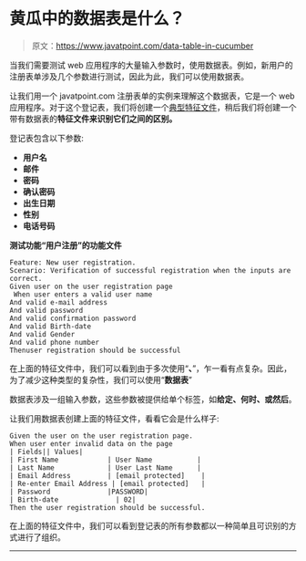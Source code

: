 # 黄瓜中的数据表是什么？

> 原文：<https://www.javatpoint.com/data-table-in-cucumber>

当我们需要测试 web 应用程序的大量输入参数时，使用数据表。例如，新用户的注册表单涉及几个参数进行测试，因此为此，我们可以使用数据表。

让我们用一个 javatpoint.com 注册表单的实例来理解这个数据表，它是一个 web 应用程序。对于这个登记表，我们将创建一个[典型特征文件](feature-file-in-cucumber-testing)，稍后我们将创建一个带有数据表的**特征文件来识别它们之间的区别。**

登记表包含以下参数:

*   **用户名**
*   **邮件**
*   **密码**
*   **确认密码**
*   **出生日期**
*   **性别**
*   **电话号码**

**测试功能“用户注册”的功能文件**

```
Feature: New user registration.
Scenario: Verification of successful registration when the inputs are correct. 
Given user on the user registration page
 When user enters a valid user name 
And valid e-mail address 
And valid password 
And valid confirmation password 
And valid Birth-date 
And valid Gender 
And valid phone number 
Thenuser registration should be successful 

```

在上面的特征文件中，我们可以看到由于多次使用“**、**”，乍一看有点复杂。因此，为了减少这种类型的复杂性，我们可以使用“**数据表**”

数据表涉及一组输入参数，这些参数被提供给单个标签，如**给定、何时、**或**然后**。

让我们用数据表创建上面的特征文件，看看它会是什么样子:

```
Given the user on the user registration page.
When user enter invalid data on the page
| Fields|| Values|
| First Name            | User Name           |
| Last Name             | User Last Name      |
| Email Address         | [email protected]    |
| Re-enter Email Address | [email protected]   |
| Password              |PASSWORD|
| Birth-date              | 02|
Then the user registration should be successful.

```

在上面的特征文件中，我们可以看到登记表的所有参数都以一种简单且可识别的方式进行了组织。

* * *